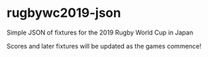 # rugbywc2019-json
Simple JSON of fixtures for the 2019 Rugby World Cup in Japan

Scores and later fixtures will be updated as the games commence!
